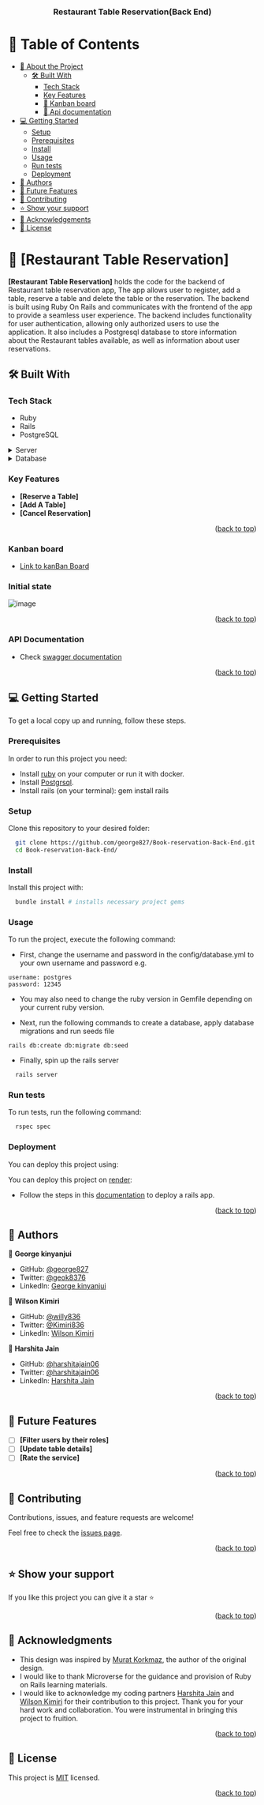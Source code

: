 <a name="readme-top"></a>

<div align="center">

  <h3><b>Restaurant Table Reservation(Back End)</b></h3>

</div>

<!-- TABLE OF CONTENTS -->

# 📗 Table of Contents

- [📖 About the Project](#about-project)
  - [🛠 Built With](#built-with)
    - [Tech Stack](#tech-stack)
    - [Key Features](#key-features)
    - [🚀 Kanban board](#kanban)
    - [🚀 Api documentation](#api-documentation)
- [💻 Getting Started](#getting-started)
  - [Setup](#setup)
  - [Prerequisites](#prerequisites)
  - [Install](#install)
  - [Usage](#usage)
  - [Run tests](#run-tests)
  - [Deployment](#deployment)
- [👥 Authors](#authors)
- [🔭 Future Features](#future-features)
- [🤝 Contributing](#contributing)
- [⭐️ Show your support](#support)
- [🙏 Acknowledgements](#acknowledgements)
- [📝 License](#license)

# 📖 [Restaurant Table Reservation] <a name="about-project"></a>

**[Restaurant Table Reservation]** holds the code for the backend of Restaurant table reservation app, The app allows user to register, add a table, reserve a table and delete the table or the reservation. The backend is built using Ruby On Rails and communicates with the frontend of the app to provide a seamless user experience. The backend includes functionality for user authentication, allowing only authorized users to use the application. It also includes a Postgresql database to store information about the Restaurant tables available, as well as information about user reservations.

## 🛠 Built With <a name="built-with"></a>

### Tech Stack <a name="tech-stack"></a>

- Ruby
- Rails
- PostgreSQL

<details>
  <summary>Server</summary>
  <ul>
    <li><a href="https://rubyonrails.org/">Rails</a></li>
  </ul>
</details>

<details>
<summary>Database</summary>
  <ul>
    <li><a href="https://www.postgresql.org/">PostgreSQL</a></li>
  </ul>
</details>

<!-- Features -->

### Key Features <a name="key-features"></a>

- **[Reserve a Table]**
- **[Add A Table]**
- **[Cancel Reservation]**

<p align="right">(<a href="#readme-top">back to top</a>)</p>

### Kanban board <a name="kanban"></a>

- [Link to kanBan Board](https://github.com/users/george827/projects/8)

### Initial state
![image](https://user-images.githubusercontent.com/61289730/236206465-62bfe6e2-80bf-4355-a30c-fd4aa1cbd917.PNG)

<p align="right">(<a href="#readme-top">back to top</a>)</p>

### API Documentation <a name="api-documentation"></a>

- Check [swagger documentation](https://book-a-table.onrender.com/api-docs)

<p align="right">(<a href="#readme-top">back to top</a>)</p>

## 💻 Getting Started <a name="getting-started"></a>

To get a local copy up and running, follow these steps.

### Prerequisites

In order to run this project you need:

- Install [ruby](https://www.ruby-lang.org/en/) on your computer or run it with docker.
- Install [Postgrsql](https://www.postgresql.org/).
- Install rails (on your terminal): gem install rails

### Setup

Clone this repository to your desired folder:

```sh
  git clone https://github.com/george827/Book-reservation-Back-End.git
  cd Book-reservation-Back-End/
```

### Install

Install this project with:

```sh
  bundle install # installs necessary project gems
```

### Usage

To run the project, execute the following command:

- First, change the username and password in the config/database.yml to your own username and password e.g.

```
username: postgres
password: 12345
```

- You may also need to change the ruby version in Gemfile depending on your current ruby version.

- Next, run the following commands to create a database, apply database migrations and run seeds file

```
rails db:create db:migrate db:seed
```

- Finally, spin up the rails server

```sh
  rails server
```

### Run tests

To run tests, run the following command:

```sh
  rspec spec
```

### Deployment

You can deploy this project using:

You can deploy this project on [render](https://render.com/):

- Follow the steps in this [documentation](https://render.com/docs/deploy-rails) to deploy a rails app.

<p align="right">(<a href="#readme-top">back to top</a>)</p>

## 👥 Authors <a name="authors"></a>

👤 **George kinyanjui**

- GitHub: [@george827](https://github.com/george827)
- Twitter: [@geok8376](https://twitter.com/geok8376)
- LinkedIn: [George kinyanjui](https://www.linkedin.com/in/georgekinyanjui/)

👤 **Wilson Kimiri**

- GitHub: [@willy836](https://github.com/willy836)
- Twitter: [@Kimiri836](https://twitter.com/kimiri836/)
- LinkedIn: [Wilson Kimiri](https://www.linkedin.com/in/wilson-kimiri/)

👤 **Harshita Jain**

- GitHub: [@harshitajain06](https://github.com/harshitajain06)
- Twitter: [@harshitajain06](https://twitter.com/harshitajain06)
- LinkedIn: [Harshita Jain](https://linkedin.com/in/HarshitaJain)

<p align="right">(<a href="#readme-top">back to top</a>)</p>

<!-- FUTURE FEATURES -->

## 🔭 Future Features <a name="future-features"></a>

- [ ] **[Filter users by their roles]**
- [ ] **[Update table details]**
- [ ] **[Rate the service]**

<p align="right">(<a href="#readme-top">back to top</a>)</p>

<!-- CONTRIBUTING -->

## 🤝 Contributing <a name="contributing"></a>

Contributions, issues, and feature requests are welcome!

Feel free to check the [issues page](https://github.com/george827/Book-reservation-Back-End/issues).

<p align="right">(<a href="#readme-top">back to top</a>)</p>

<!-- SUPPORT -->

## ⭐️ Show your support <a name="support"></a>

If you like this project you can give it a star ⭐️

<p align="right">(<a href="#readme-top">back to top</a>)</p>

<!-- ACKNOWLEDGEMENTS -->

## 🙏 Acknowledgments <a name="acknowledgements"></a>

- This design was inspired by [Murat Korkmaz](https://www.behance.net/muratk), the author of the original design.
- I would like to thank Microverse for the guidance and provision of Ruby on Rails learning materials.
- I would like to acknowledge my coding partners [Harshita Jain](https://github.com/harshitajain06) and [Wilson Kimiri](https://github.com/willy836) for their contribution to this project. Thank you for your hard work and collaboration. You were instrumental in bringing this project to fruition.

<p align="right">(<a href="#readme-top">back to top</a>)</p>

## 📝 License <a name="license"></a>

This project is [MIT](https://github.com/george827/Book-reservation-Back-End/blob/dev/LICENSE) licensed.

<p align="right">(<a href="#readme-top">back to top</a>)</p>

